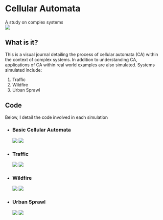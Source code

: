 # Cellular Automata
A study on complex systems </br>
  ![](images/glider-gun-gif.gif)

## What is it? 
This is a visual journal detailing the process of cellular automata (CA) within the context of complex systems. In addition to understanding CA, applications of CA within real world examples are also simulated. Systems simulated include:
  1. Traffic
  2. Wildfire
  3. Urban Sprawl 
  
 ## Code
 Below, I detail the code involved in each simulation
 
 * ### Basic Cellular Automata 
    ![](images/game-of-life-gif.gif)
    ![](images/game-of-life-code.png)
    
 * ### Traffic 
    ![](images/traffic-gif.gif)
    ![](images/traffic-code.png)
    
 * ### Wildfire
    ![](images/forest-fire-gif.gif)
    ![](images/forest-fire-code.png)
 
 * ### Urban Sprawl 
    ![](images/urban-sprawl-gif.gif)
    ![](images/urban-sprawl-code.png)
 
